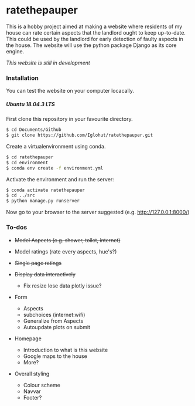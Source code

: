 # ratethepauper
This is a hobby project aimed at making a website where residents of my house can rate certain aspects that the landlord ought to keep up-to-date. This could be used by the landlord for early detection of faulty aspects in the house. The website will use the python package Django as its core engine. 

*This website is still in development*

### Installation
You can test the website on your computer locacally. 
##### Ubuntu 18.04.3 LTS

First clone this repository in your favourite directory. 
```sh
$ cd Documents/Github
$ git clone https://github.com/Iglohut/ratethepauper.git
```

Create a virtualenvironment using conda.
```sh
$ cd ratethepauper
$ cd environment
$ conda env create -f environment.yml
```
Activate the environment and run the server:
```sh
$ conda activate ratethepauper
$ cd ../src
$ python manage.py runserver
```
Now go to your browser to the server suggested (e.g. http://127.0.0.1:8000/)

### To-dos
* ~~Model Aspects (e.g. shower, toilet, internet)~~
* Model ratings (rate every aspects, hue's?)
* ~~Single page ratings~~
* ~~Display data interactively~~
	* Fix resize lose data plotly issue?

* Form
	* Aspects
	* subchoices (internet:wifi)
	* Generalize from Aspects
	* Autoupdate plots on submit

* Homepage
	* Introduction to what is this website
	* Google maps to the house
	* More?

* Overall styling
	* Colour scheme
	* Navvar
	* Footer?

